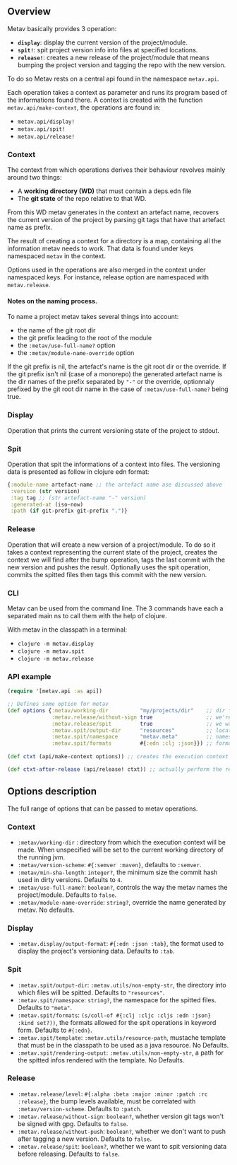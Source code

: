 
## Overview
Metav basically provides 3 operation:
- **`display`**: display the current version of the project/module.
- **`spit!`**: spit project version info into files at specified locations.
- **`release!`**: creates a new release of the project/module that means bumping 
  the project version and tagging the repo with the new version.

To do so Metav rests on a central api found in the namespace `metav.api`.

Each operation takes a context as parameter and runs its program based 
of the informations found there. A context is created with the function 
`metav.api/make-context`, the operations are found in:
- `metav.api/display!`
- `metav.api/spit!`
- `metav.api/release!`


### Context
The context from which operations derives their behaviour revolves mainly 
around two things:
* A **working directory (WD)** that must contain a deps.edn file
* The **git state** of the repo relative to that WD. 

From this WD metav generates in the context an artefact name, recovers the current 
version of the project by parsing git tags that have that artefact name 
as prefix.

The result of creating a context for a directory is a map, containing 
all the information metav needs to work. That data is found under keys 
namespaced `metav` in the context.

Options used in the operations are also merged in the context under
namespaced keys. For instance, release option are namespaced with 
`metav.release`.

#### Notes on the naming process.
To name a project metav takes several things into account:
- the name of the git root dir
- the git prefix leading to the root of the module
- the `:metav/use-full-name?` option
- the `:metav/module-name-override` option

If the git prefix is nil, the artefact's name is the git root dir or the 
override. If the git prefix isn't nil (case of a monorepo) the generated
artefact name is the dir names of the prefix separated by `"-"` or the 
override, optionnaly prefixed by the git root dir name in the case of
`:metav/use-full-name?` being true. 

### Display
Operation that prints the current versioning state of the project to stdout.

### Spit
Operation that spit the informations of a context into files. The 
versioning data is presented as follow in clojure edn format:

```clojure
{:module-name artefact-name ;; the artefact name ase discussed above
 :version (str version)
 :tag tag ;; (str artefact-name "-" version)
 :generated-at (iso-now)
 :path (if git-prefix git-prefix ".")}
```

### Release
Operation that will create a new version of a project/module. To 
do so it takes a context representing the current state of the project, 
creates the context we will find after the bump operation, tags 
the last commit with the new version and pushes the result. Optionally 
uses the spit operation, commits the spitted files then tags this commit
with the new version.

### CLI
Metav can be used from the command line. The 3 commands have each a separated main
ns to call them with the help of clojure. 

With metav in the classpath in a terminal:
- `clojure -m metav.display`
- `clojure -m metav.spit`
- `clojure -m metav.release`

### API example
```clojure
(require '[metav.api :as api])

;; Defines some option for metav
(def options {:metav/working-dir          "my/projects/dir"    ;; dir from which metav bases its execution context
              :metav.release/without-sign true                 ;; we're not signing git tags
              :metav.release/spit         true                 ;; we want to spit project data before releasing
              :metav.spit/output-dir      "resources"          ;; location where the spitted files go
              :metav.spit/namespace       "metav.meta"         ;; namespace of the spitted files
              :metav.spit/formats         #{:edn :clj :json}}) ;; formats in which the data is spitted
              
(def ctxt (api/make-context options)) ;; creates the execution context with the options

(def ctxt-after-release (api/release! ctxt)) ;; actually perform the release.
```

## Options description
The full range of options that can be passed to metav operations.

### Context
- `:metav/working-dir` : directory from which the execution context will
  be made. When unspecified will be set to the current working directory
  of the running jvm.
- `:metav/version-scheme`: `#{:semver :maven}`, defaults to `:semver`.
- `:metav/min-sha-length`: `integer?`, the minimum size the commit hash 
  used in dirty versions. Defaults to `4`.
- `:metav/use-full-name?`: `boolean?`, controls the way the metav names 
  the project/module. Defaults to `false`. 
- `:metav/module-name-override`: `string?`, override the name generated 
  by metav. No defaults.

### Display
- `:metav.display/output-format`: `#{:edn :json :tab}`, the format used 
  to display the project's versioning data. Defaults to `:tab`.

### Spit
- `:metav.spit/output-dir`: `:metav.utils/non-empty-str`, the directory into 
  which files will be spitted. Defaults to `"resources"`.
- `:metav.spit/namespace`: `string?`, the namespace for the spitted 
  files. Defaults to `"meta"`.
- `:metav.spit/formats`: `(s/coll-of #{:clj :cljc :cljs :edn :json} :kind set?))`,
  the formats allowed for the spit operations in keyword form. Defaults 
  to `#{:edn}`.
- `:metav.spit/template`: `:metav.utils/resource-path`, mustache template that 
  must be in the classpath to be used as a java resource. No Defaults.
- `:metav.spit/rendering-output`: `:metav.utils/non-empty-str`, a path for the 
  spitted infos rendered with the template. No Defaults.

### Release

- `:metav.release/level`: `#{:alpha :beta :major :minor :patch :rc :release}`,
  the bump levels available, must be correlated with `:metav/version-scheme`.
  Defaults to `:patch`.
- `:metav.release/without-sign`: `boolean?`, whether version git tags 
  won't be signed with gpg. Defaults to `false`.
- `:metav.release/without-push`: `boolean?`, whether we don't want to push 
  after tagging a new version.  Defaults to `false`.
- `:metav.release/spit`: `boolean?`, whether we want to spit versioning 
  data before releasing.  Defaults to `false`.
